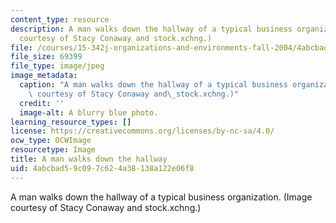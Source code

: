 ```yaml
---
content_type: resource
description: A man walks down the hallway of a typical business organization. (Image
  courtesy of Stacy Conaway and stock.xchng.)
file: /courses/15-342j-organizations-and-environments-fall-2004/4abcbad59c097c624a38138a122e06f8_15-342jf04.jpg
file_size: 69399
file_type: image/jpeg
image_metadata:
  caption: "A man walks down the hallway of a typical business organization. (Image\
    \ courtesy of Stacy Conaway and\_stock.xchng.)"
  credit: ''
  image-alt: A blurry blue photo.
learning_resource_types: []
license: https://creativecommons.org/licenses/by-nc-sa/4.0/
ocw_type: OCWImage
resourcetype: Image
title: A man walks down the hallway
uid: 4abcbad5-9c09-7c62-4a38-138a122e06f8
---
```

A man walks down the hallway of a typical business organization. (Image courtesy of Stacy Conaway and stock.xchng.)